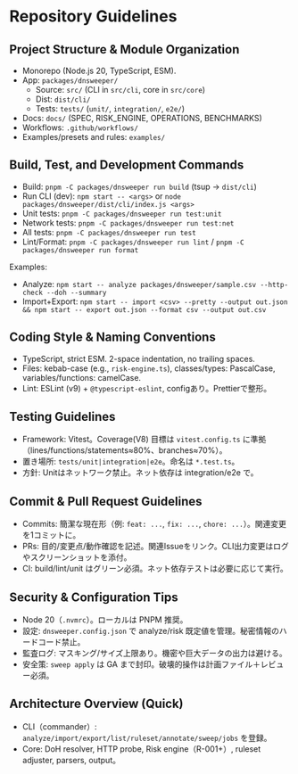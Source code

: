 # Repository Guidelines

## Project Structure & Module Organization
- Monorepo (Node.js 20, TypeScript, ESM).
- App: `packages/dnsweeper/`
  - Source: `src/` (CLI in `src/cli`, core in `src/core`)
  - Dist: `dist/cli/`
  - Tests: `tests/` (`unit/`, `integration/`, `e2e/`)
- Docs: `docs/` (SPEC, RISK_ENGINE, OPERATIONS, BENCHMARKS)
- Workflows: `.github/workflows/`
- Examples/presets and rules: `examples/`

## Build, Test, and Development Commands
- Build: `pnpm -C packages/dnsweeper run build` (tsup → `dist/cli`)
- Run CLI (dev): `npm start -- <args>` or `node packages/dnsweeper/dist/cli/index.js <args>`
- Unit tests: `pnpm -C packages/dnsweeper run test:unit`
- Network tests: `pnpm -C packages/dnsweeper run test:net`
- All tests: `pnpm -C packages/dnsweeper run test`
- Lint/Format: `pnpm -C packages/dnsweeper run lint` / `pnpm -C packages/dnsweeper run format`

Examples:
- Analyze: `npm start -- analyze packages/dnsweeper/sample.csv --http-check --doh --summary`
- Import+Export: `npm start -- import <csv> --pretty --output out.json && npm start -- export out.json --format csv --output out.csv`

## Coding Style & Naming Conventions
- TypeScript, strict ESM. 2-space indentation, no trailing spaces.
- Files: kebab-case (e.g., `risk-engine.ts`), classes/types: PascalCase, variables/functions: camelCase.
- Lint: ESLint (v9) + `@typescript-eslint`, configあり。Prettierで整形。

## Testing Guidelines
- Framework: Vitest。Coverage(V8) 目標は `vitest.config.ts` に準拠（lines/functions/statements≈80%、branches≈70%）。
- 置き場所: `tests/unit|integration|e2e`。命名は `*.test.ts`。
- 方針: Unitはネットワーク禁止。ネット依存は integration/e2e で。

## Commit & Pull Request Guidelines
- Commits: 簡潔な現在形（例: `feat: ...`, `fix: ...`, `chore: ...`）。関連変更を1コミットに。
- PRs: 目的/変更点/動作確認を記述。関連Issueをリンク。CLI出力変更はログやスクリーンショットを添付。
- CI: build/lint/unit はグリーン必須。ネット依存テストは必要に応じて実行。

## Security & Configuration Tips
- Node 20（`.nvmrc`）。ローカルは PNPM 推奨。
- 設定: `dnsweeper.config.json` で analyze/risk 既定値を管理。秘密情報のハードコード禁止。
- 監査ログ: マスキング/サイズ上限あり。機密や巨大データの出力は避ける。
- 安全策: `sweep apply` は GA まで封印。破壊的操作は計画ファイル＋レビュー必須。

## Architecture Overview (Quick)
- CLI（commander）: `analyze/import/export/list/ruleset/annotate/sweep/jobs` を登録。
- Core: DoH resolver, HTTP probe, Risk engine（R-001+）, ruleset adjuster, parsers, output。
